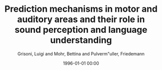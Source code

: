 ---
layout: post
title: Prediction mechanisms in motor and auditory areas and their role in sound perception and language understanding

date: 1996-01-01 00:00
author: Grisoni, Luigi and Mohr, Bettina and Pulverm\"uller, Friedemann
tags: ["grounded cognition","mismatch negativity","prediction potential","semantic processing"]
journal: NeuroImage

link: https://doi.org/10.1016/j.neuroimage.2019.05.071

year: 2019
---